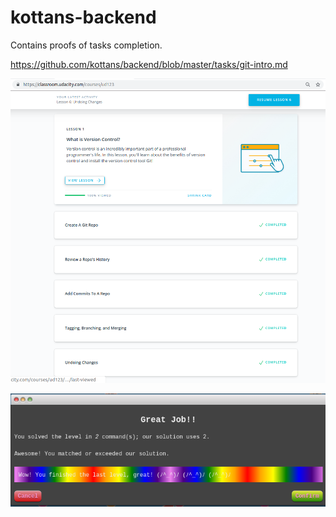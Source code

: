 # kottans-backend
Contains proofs of tasks completion.

https://github.com/kottans/backend/blob/master/tasks/git-intro.md

![Alt text](git_intro_courses/git_udacity/6_lessons_completed.png?raw=true "Udacity git completed")

![Alt text](git_intro_courses/learn_git_branching/last_level_finised.png?raw=true "Learn Git branching completed")